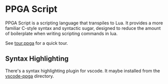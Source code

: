 # PPGA Script
PPGA Script is a scripting language that transpiles to Lua. It provides a more familiar C-style syntax and syntactic sugar, designed to reduce the amount of boilerplate when writing scripting commands in lua.

See [tour.ppga](tour.ppga) for a quick tour.

## Syntax Highlighting
There's a syntax highlighting plugin for vscode. It maybe installed from the [vscode-ppga](vscode-ppga/README.md) directory.